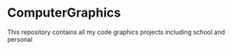# ComputerGraphics
This repository contains all my code graphics projects including school and personal
